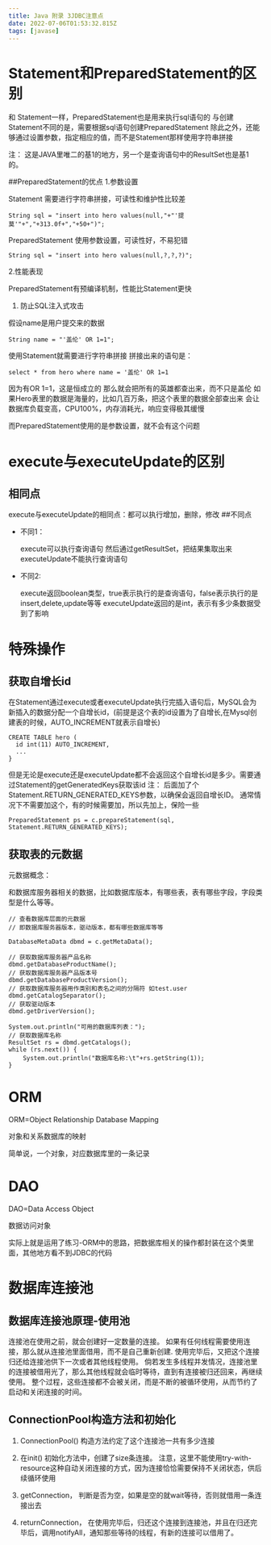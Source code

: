 ```yaml
---
title: Java 附录 3JDBC注意点
date: 2022-07-06T01:53:32.815Z
tags: [javase]
---
```

# Statement和PreparedStatement的区别

和 Statement一样，PreparedStatement也是用来执行sql语句的
与创建Statement不同的是，需要根据sql语句创建PreparedStatement
除此之外，还能够通过设置参数，指定相应的值，而不是Statement那样使用字符串拼接

注： 这是JAVA里唯二的基1的地方，另一个是查询语句中的ResultSet也是基1的。

##PreparedStatement的优点
1.参数设置

Statement 需要进行字符串拼接，可读性和维护性比较差
~~~
String sql = "insert into hero values(null,"+"'提莫'"+","+313.0f+","+50+")";
~~~

PreparedStatement 使用参数设置，可读性好，不易犯错
~~~
String sql = "insert into hero values(null,?,?,?)";
~~~

2.性能表现

 PreparedStatement有预编译机制，性能比Statement更快

1. 防止SQL注入式攻击

假设name是用户提交来的数据
~~~
String name = "'盖伦' OR 1=1";
~~~

使用Statement就需要进行字符串拼接
拼接出来的语句是：
~~~ 
select * from hero where name = '盖伦' OR 1=1
~~~
因为有OR 1=1，这是恒成立的
那么就会把所有的英雄都查出来，而不只是盖伦
如果Hero表里的数据是海量的，比如几百万条，把这个表里的数据全部查出来
会让数据库负载变高，CPU100%，内存消耗光，响应变得极其缓慢

而PreparedStatement使用的是参数设置，就不会有这个问题

# execute与executeUpdate的区别
## 相同点
execute与executeUpdate的相同点：都可以执行增加，删除，修改
##不同点
* 不同1：

    execute可以执行查询语句
    然后通过getResultSet，把结果集取出来
    executeUpdate不能执行查询语句
* 不同2:

    execute返回boolean类型，true表示执行的是查询语句，false表示执行的是insert,delete,update等等
    executeUpdate返回的是int，表示有多少条数据受到了影响

# 特殊操作
## 获取自增长id
在Statement通过execute或者executeUpdate执行完插入语句后，MySQL会为新插入的数据分配一个自增长id，(前提是这个表的id设置为了自增长,在Mysql创建表的时候，AUTO_INCREMENT就表示自增长)
~~~
CREATE TABLE hero (
  id int(11) AUTO_INCREMENT,
  ...
}
~~~


但是无论是execute还是executeUpdate都不会返回这个自增长id是多少。需要通过Statement的getGeneratedKeys获取该id
注： 后面加了个Statement.RETURN_GENERATED_KEYS参数，以确保会返回自增长ID。 通常情况下不需要加这个，有的时候需要加，所以先加上，保险一些
~~~
PreparedStatement ps = c.prepareStatement(sql, Statement.RETURN_GENERATED_KEYS);
~~~
## 获取表的元数据
元数据概念：

和数据库服务器相关的数据，比如数据库版本，有哪些表，表有哪些字段，字段类型是什么等等。
~~~
// 查看数据库层面的元数据
// 即数据库服务器版本，驱动版本，都有哪些数据库等等

DatabaseMetaData dbmd = c.getMetaData();

// 获取数据库服务器产品名称
dbmd.getDatabaseProductName();
// 获取数据库服务器产品版本号
dbmd.getDatabaseProductVersion();
// 获取数据库服务器用作类别和表名之间的分隔符 如test.user
dbmd.getCatalogSeparator();
// 获取驱动版本
dbmd.getDriverVersion();

System.out.println("可用的数据库列表：");
// 获取数据库名称
ResultSet rs = dbmd.getCatalogs();
while (rs.next()) {
    System.out.println("数据库名称:\t"+rs.getString(1));
}

~~~

# ORM
ORM=Object Relationship Database Mapping

对象和关系数据库的映射

简单说，一个对象，对应数据库里的一条记录

# DAO
DAO=Data Access Object

数据访问对象

实际上就是运用了练习-ORM中的思路，把数据库相关的操作都封装在这个类里面，其他地方看不到JDBC的代码

# 数据库连接池
## 数据库连接池原理-使用池
连接池在使用之前，就会创建好一定数量的连接。
如果有任何线程需要使用连接，那么就从连接池里面借用，而不是自己重新创建.
使用完毕后，又把这个连接归还给连接池供下一次或者其他线程使用。
倘若发生多线程并发情况，连接池里的连接被借用光了，那么其他线程就会临时等待，直到有连接被归还回来，再继续使用。
整个过程，这些连接都不会被关闭，而是不断的被循环使用，从而节约了启动和关闭连接的时间。
## ConnectionPool构造方法和初始化
1. ConnectionPool() 构造方法约定了这个连接池一共有多少连接

2. 在init() 初始化方法中，创建了size条连接。 注意，这里不能使用try-with-resource这种自动关闭连接的方式，因为连接恰恰需要保持不关闭状态，供后续循环使用

3. getConnection， 判断是否为空，如果是空的就wait等待，否则就借用一条连接出去

4. returnConnection， 在使用完毕后，归还这个连接到连接池，并且在归还完毕后，调用notifyAll，通知那些等待的线程，有新的连接可以借用了。
